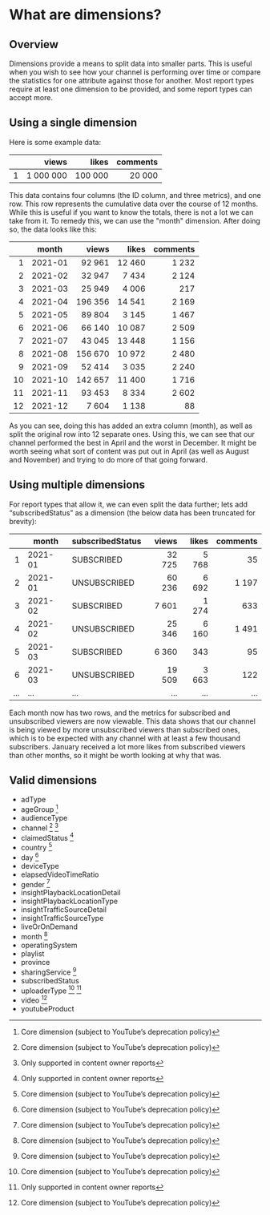 # What are dimensions?

## Overview

Dimensions provide a means to split data into smaller parts.
This is useful when you wish to see how your channel is performing over time or compare the statistics for one attribute against those for another.
Most report types require at least one dimension to be provided, and some report types can accept more.

## Using a single dimension

Here is some example data:

|   | views     | likes   | comments |
|--:|----------:|--------:|---------:|
| 1 | 1 000 000 | 100 000 | 20 000   |

This data contains four columns (the ID column, and three metrics), and one row.
This row represents the cumulative data over the course of 12 months.
While this is useful if you want to know the totals, there is not a lot we can take from it.
To remedy this, we can use the "month" dimension.
After doing so, the data looks like this:

|    | month   | views   | likes  | comments |
|---:|---------|--------:|-------:|---------:|
|  1 | 2021-01 | 92 961  | 12 460 | 1 232    |
|  2 | 2021-02 | 32 947  | 7 434  | 2 124    |
|  3 | 2021-03 | 25 949  | 4 006  | 217      |
|  4 | 2021-04 | 196 356 | 14 541 | 2 169    |
|  5 | 2021-05 | 89 804  | 3 145  | 1 467    |
|  6 | 2021-06 | 66 140  | 10 087 | 2 509    |
|  7 | 2021-07 | 43 045  | 13 448 | 1 156    |
|  8 | 2021-08 | 156 670 | 10 972 | 2 480    |
|  9 | 2021-09 | 52 414  | 3 035  | 2 240    |
| 10 | 2021-10 | 142 657 | 11 400 | 1 716    |
| 11 | 2021-11 | 93 453  | 8 334  | 2 602    |
| 12 | 2021-12 | 7 604   | 1 138  | 88       |

As you can see, doing this has added an extra column (month), as well as split the original row into 12 separate ones.
Using this, we can see that our channel performed the best in April and the worst in December.
It might be worth seeing what sort of content was put out in April (as well as August and November) and trying to do more of that going forward.

## Using multiple dimensions

For report types that allow it, we can even split the data further; lets add “subscribedStatus” as a dimension (the below data has been truncated for brevity):

|    | month   |subscribedStatus | views   | likes  | comments |
|---:|---------|-----------------|--------:|-------:|---------:|
|  1 | 2021-01 | SUBSCRIBED      | 32 725  | 5 768  | 35       |
|  2 | 2021-01 | UNSUBSCRIBED    | 60 236  | 6 692  | 1 197    |
|  3 | 2021-02 | SUBSCRIBED      | 7 601   | 1 274  | 633      |
|  4 | 2021-02 | UNSUBSCRIBED    | 25 346  | 6 160  | 1 491    |
|  5 | 2021-03 | SUBSCRIBED      | 6 360   | 343    | 95       |
|  6 | 2021-03 | UNSUBSCRIBED    | 19 509  | 3 663  | 122      |
|... | ...     | ...             | ...     | ...    | ...      |

Each month now has two rows, and the metrics for subscribed and unsubscribed viewers are now viewable.
This data shows that our channel is being viewed by more unsubscribed viewers than subscribed ones, which is to be expected with any channel with at least a few thousand subscribers.
January received a lot more likes from subscribed viewers than other months, so it might be worth looking at why that was.

## Valid dimensions

* adType
* ageGroup [^1]
* audienceType
* channel [^1] [^2]
* claimedStatus [^2]
* country [^1]
* day [^1]
* deviceType
* elapsedVideoTimeRatio
* gender [^1]
* insightPlaybackLocationDetail
* insightPlaybackLocationType
* insightTrafficSourceDetail
* insightTrafficSourceType
* liveOrOnDemand
* month [^1]
* operatingSystem
* playlist
* province
* sharingService [^1]
* subscribedStatus
* uploaderType [^1] [^2]
* video [^1]
* youtubeProduct

[^1]: Core dimension (subject to YouTube’s deprecation policy)
[^2]: Only supported in content owner reports
